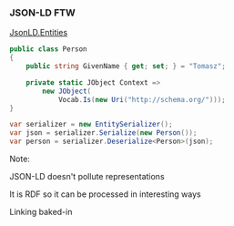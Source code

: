 ### JSON-LD FTW

<a href="https://github.com/wikibus/jsonld.entities"><i class="fa fa-github"></i> JsonLD.Entities</a>

``` csharp
public class Person
{
    public string GivenName { get; set; } = "Tomasz";

    private static JObject Context =>
        new JObject(
            Vocab.Is(new Uri("http://schema.org/")));
}
```

``` csharp
var serializer = new EntitySerializer();
var json = serializer.Serialize(new Person());
var person = serializer.Deserialize<Person>(json);
```

Note:

JSON-LD doesn't pollute representations

It is RDF so it can be processed in interesting ways

Linking baked-in
